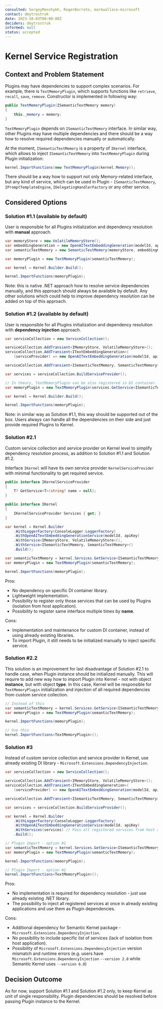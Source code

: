 ```yaml
---
consulted: SergeyMenshykh, RogerBarreto, markwallace-microsoft
contact: dmytrostruk
date: 2023-10-03T00:00:00Z
deciders: dmytrostruk
informed: null
status: accepted
---
```


# Kernel Service Registration

## Context and Problem Statement

Plugins may have dependencies to support complex scenarios. For example, there is `TextMemoryPlugin`, which supports functions like `retrieve`, `recall`, `save`, `remove`. Constructor is implemented in following way:

```csharp {"id":"01J6KQ1W787M1BQ3GH6MTBGB6W"}
public TextMemoryPlugin(ISemanticTextMemory memory)
{
    this._memory = memory;
}
```

`TextMemoryPlugin` depends on `ISemanticTextMemory` interface. In similar way, other Plugins may have multiple dependencies and there should be a way how to resolve required dependencies manually or automatically.

At the moment, `ISemanticTextMemory` is a property of `IKernel` interface, which allows to inject `ISemanticTextMemory` into `TextMemoryPlugin` during Plugin initialization:

```csharp {"id":"01J6KQ1W787M1BQ3GH6N150DDA"}
kernel.ImportFunctions(new TextMemoryPlugin(kernel.Memory));
```

There should be a way how to support not only Memory-related interface, but any kind of service, which can be used in Plugin - `ISemanticTextMemory`, `IPromptTemplateEngine`, `IDelegatingHandlerFactory` or any other service.

## Considered Options

### Solution #1.1 (available by default)

User is responsible for all Plugins initialization and dependency resolution with **manual** approach.

```csharp {"id":"01J6KQ1W787M1BQ3GH6NYTHAP1"}
var memoryStore = new VolatileMemoryStore();
var embeddingGeneration = new OpenAITextEmbeddingGeneration(modelId, apiKey);
var semanticTextMemory = new SemanticTextMemory(memoryStore, embeddingGeneration);

var memoryPlugin = new TextMemoryPlugin(semanticTextMemory);

var kernel = Kernel.Builder.Build();

kernel.ImportFunctions(memoryPlugin);
```

Note: this is native .NET approach how to resolve service dependencies manually, and this approach should always be available by default. Any other solutions which could help to improve dependency resolution can be added on top of this approach.

### Solution #1.2 (available by default)

User is responsible for all Plugins initialization and dependency resolution with **dependency injection** approach.

```csharp {"id":"01J6KQ1W787M1BQ3GH6PVC2Y7M"}
var serviceCollection = new ServiceCollection();

serviceCollection.AddTransient<IMemoryStore, VolatileMemoryStore>();
serviceCollection.AddTransient<ITextEmbeddingGeneration>(
    (serviceProvider) => new OpenAITextEmbeddingGeneration(modelId, apiKey));

serviceCollection.AddTransient<ISemanticTextMemory, SemanticTextMemory>();

var services = serviceCollection.BuildServiceProvider();

// In theory, TextMemoryPlugin can be also registered in DI container.
var memoryPlugin = new TextMemoryPlugin(services.GetService<ISemanticTextMemory>());

var kernel = Kernel.Builder.Build();

kernel.ImportFunctions(memoryPlugin);
```

Note: in similar way as Solution #1.1, this way should be supported out of the box. Users always can handle all the dependencies on their side and just provide required Plugins to Kernel.

### Solution #2.1

Custom service collection and service provider on Kernel level to simplify dependency resolution process, as addition to Solution #1.1 and Solution #1.2.

Interface `IKernel` will have its own service provider `KernelServiceProvider` with minimal functionality to get required service.

```csharp {"id":"01J6KQ1W787M1BQ3GH6SGN6ABG"}
public interface IKernelServiceProvider
{
    T? GetService<T>(string? name = null);
}

public interface IKernel
{
    IKernelServiceProvider Services { get; }
}
```

```csharp {"id":"01J6KQ1W787M1BQ3GH6T8S47Q1"}
var kernel = Kernel.Builder
    .WithLoggerFactory(ConsoleLogger.LoggerFactory)
    .WithOpenAITextEmbeddingGenerationService(modelId, apiKey)
    .WithService<IMemoryStore, VolatileMemoryStore>(),
    .WithService<ISemanticTextMemory, SemanticTextMemory>()
    .Build();

var semanticTextMemory = kernel.Services.GetService<ISemanticTextMemory>();
var memoryPlugin = new TextMemoryPlugin(semanticTextMemory);

kernel.ImportFunctions(memoryPlugin);
```

Pros:

- No dependency on specific DI container library.
- Lightweight implementation.
- Possibility to register only those services that can be used by Plugins (isolation from host application).
- Possibility to register same interface multiple times by **name**.

Cons:

- Implementation and maintenance for custom DI container, instead of using already existing libraries.
- To import Plugin, it still needs to be initialized manually to inject specific service.

### Solution #2.2

This solution is an improvement for last disadvantage of Solution #2.1 to handle case, when Plugin instance should be initialized manually. This will require to add new way how to import Plugin into Kernel - not with object **instance**, but with object **type**. In this case, Kernel will be responsible for `TextMemoryPlugin` initialization and injection of all required dependencies from custom service collection.

```csharp {"id":"01J6KQ1W787M1BQ3GH6TWPTW2F"}
// Instead of this
var semanticTextMemory = kernel.Services.GetService<ISemanticTextMemory>();
var memoryPlugin = new TextMemoryPlugin(semanticTextMemory);

kernel.ImportFunctions(memoryPlugin);

// Use this
kernel.ImportFunctions<TextMemoryPlugin>();
```

### Solution #3

Instead of custom service collection and service provider in Kernel, use already existing DI library - `Microsoft.Extensions.DependencyInjection`.

```csharp {"id":"01J6KQ1W787M1BQ3GH6XQ0XN2X"}
var serviceCollection = new ServiceCollection();

serviceCollection.AddTransient<IMemoryStore, VolatileMemoryStore>();
serviceCollection.AddTransient<ITextEmbeddingGeneration>(
    (serviceProvider) => new OpenAITextEmbeddingGeneration(modelId, apiKey));

serviceCollection.AddTransient<ISemanticTextMemory, SemanticTextMemory>();

var services = serviceCollection.BuildServiceProvider();

var kernel = Kernel.Builder
    .WithLoggerFactory(ConsoleLogger.LoggerFactory)
    .WithOpenAITextEmbeddingGenerationService(modelId, apiKey)
    .WithServices(services) // Pass all registered services from host application to Kernel
    .Build();

// Plugin Import - option #1
var semanticTextMemory = kernel.Services.GetService<ISemanticTextMemory>();
var memoryPlugin = new TextMemoryPlugin(semanticTextMemory);

kernel.ImportFunctions(memoryPlugin);

// Plugin Import - option #2
kernel.ImportFunctions<TextMemoryPlugin>();
```

Pros:

- No implementation is required for dependency resolution - just use already existing .NET library.
- The possibility to inject all registered services at once in already existing applications and use them as Plugin dependencies.

Cons:

- Additional dependency for Semantic Kernel package - `Microsoft.Extensions.DependencyInjection`.
- No possibility to include specific list of services (lack of isolation from host application).
- Possibility of `Microsoft.Extensions.DependencyInjection` version mismatch and runtime errors (e.g. users have `Microsoft.Extensions.DependencyInjection` `--version 2.0` while Semantic Kernel uses `--version 6.0`)

## Decision Outcome

As for now, support Solution #1.1 and Solution #1.2 only, to keep Kernel as unit of single responsibility. Plugin dependencies should be resolved before passing Plugin instance to the Kernel.
